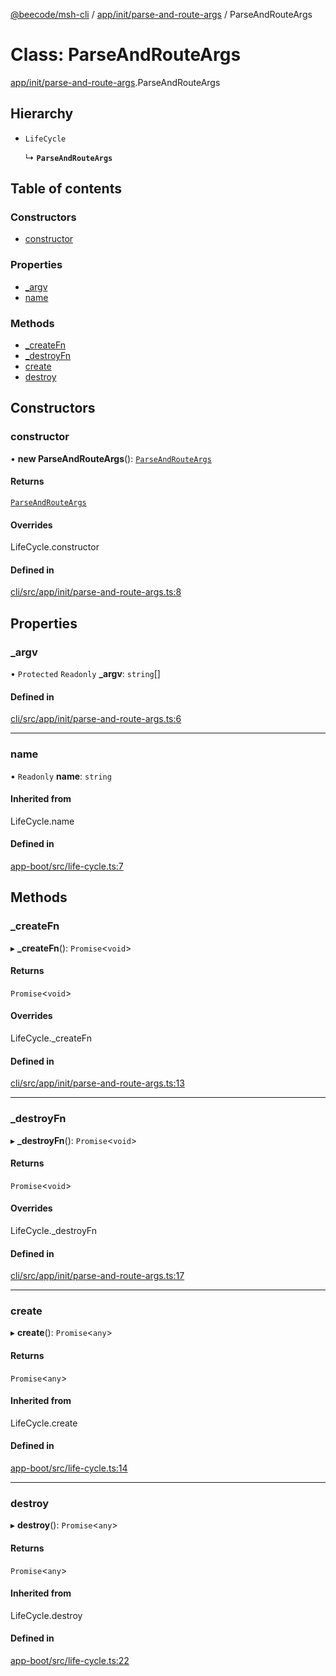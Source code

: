 [@beecode/msh-cli](../README.md) / [app/init/parse-and-route-args](../modules/app_init_parse_and_route_args.md) / ParseAndRouteArgs

# Class: ParseAndRouteArgs

[app/init/parse-and-route-args](../modules/app_init_parse_and_route_args.md).ParseAndRouteArgs

## Hierarchy

- `LifeCycle`

  ↳ **`ParseAndRouteArgs`**

## Table of contents

### Constructors

- [constructor](app_init_parse_and_route_args.ParseAndRouteArgs.md#constructor)

### Properties

- [\_argv](app_init_parse_and_route_args.ParseAndRouteArgs.md#_argv)
- [name](app_init_parse_and_route_args.ParseAndRouteArgs.md#name)

### Methods

- [\_createFn](app_init_parse_and_route_args.ParseAndRouteArgs.md#_createfn)
- [\_destroyFn](app_init_parse_and_route_args.ParseAndRouteArgs.md#_destroyfn)
- [create](app_init_parse_and_route_args.ParseAndRouteArgs.md#create)
- [destroy](app_init_parse_and_route_args.ParseAndRouteArgs.md#destroy)

## Constructors

### constructor

• **new ParseAndRouteArgs**(): [`ParseAndRouteArgs`](app_init_parse_and_route_args.ParseAndRouteArgs.md)

#### Returns

[`ParseAndRouteArgs`](app_init_parse_and_route_args.ParseAndRouteArgs.md)

#### Overrides

LifeCycle.constructor

#### Defined in

[cli/src/app/init/parse-and-route-args.ts:8](https://github.com/beecode-rs/msh-cli/blob/816f38b/src/app/init/parse-and-route-args.ts#L8)

## Properties

### \_argv

• `Protected` `Readonly` **\_argv**: `string`[]

#### Defined in

[cli/src/app/init/parse-and-route-args.ts:6](https://github.com/beecode-rs/msh-cli/blob/816f38b/src/app/init/parse-and-route-args.ts#L6)

___

### name

• `Readonly` **name**: `string`

#### Inherited from

LifeCycle.name

#### Defined in

[app-boot/src/life-cycle.ts:7](https://github.com/beecode-rs/msh-app-boot/blob/ff89a8e/src/life-cycle.ts#L7)

## Methods

### \_createFn

▸ **_createFn**(): `Promise`\<`void`\>

#### Returns

`Promise`\<`void`\>

#### Overrides

LifeCycle.\_createFn

#### Defined in

[cli/src/app/init/parse-and-route-args.ts:13](https://github.com/beecode-rs/msh-cli/blob/816f38b/src/app/init/parse-and-route-args.ts#L13)

___

### \_destroyFn

▸ **_destroyFn**(): `Promise`\<`void`\>

#### Returns

`Promise`\<`void`\>

#### Overrides

LifeCycle.\_destroyFn

#### Defined in

[cli/src/app/init/parse-and-route-args.ts:17](https://github.com/beecode-rs/msh-cli/blob/816f38b/src/app/init/parse-and-route-args.ts#L17)

___

### create

▸ **create**(): `Promise`\<`any`\>

#### Returns

`Promise`\<`any`\>

#### Inherited from

LifeCycle.create

#### Defined in

[app-boot/src/life-cycle.ts:14](https://github.com/beecode-rs/msh-app-boot/blob/ff89a8e/src/life-cycle.ts#L14)

___

### destroy

▸ **destroy**(): `Promise`\<`any`\>

#### Returns

`Promise`\<`any`\>

#### Inherited from

LifeCycle.destroy

#### Defined in

[app-boot/src/life-cycle.ts:22](https://github.com/beecode-rs/msh-app-boot/blob/ff89a8e/src/life-cycle.ts#L22)
